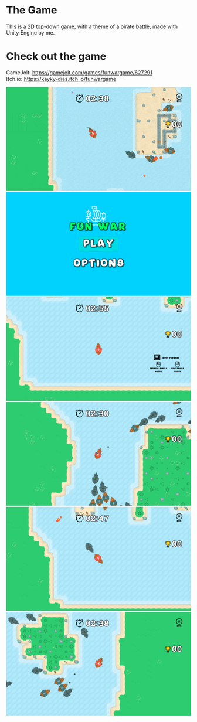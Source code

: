 # The Game
This is a 2D top-down game, with a theme of a pirate battle, made with Unity Engine by me.
# Check out the game
GameJolt: https://gamejolt.com/games/funwargame/627291 \
Itch.io: https://kayky-dias.itch.io/funwargame

![](https://github.com/KaykyDeSouzaDias/Fun-War-Game/blob/main/IMGS_GIFS/FunWarGIF.gif)
![](https://github.com/KaykyDeSouzaDias/Fun-War-Game/blob/main/IMGS_GIFS/01.png)
![](https://github.com/KaykyDeSouzaDias/Fun-War-Game/blob/main/IMGS_GIFS/02.png)
![](https://github.com/KaykyDeSouzaDias/Fun-War-Game/blob/main/IMGS_GIFS/03.png)
![](https://github.com/KaykyDeSouzaDias/Fun-War-Game/blob/main/IMGS_GIFS/04.png)
![](https://github.com/KaykyDeSouzaDias/Fun-War-Game/blob/main/IMGS_GIFS/05.png)
